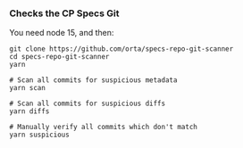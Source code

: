 ### Checks the CP Specs Git

You need node 15, and then:

```
git clone https://github.com/orta/specs-repo-git-scanner
cd specs-repo-git-scanner
yarn

# Scan all commits for suspicious metadata
yarn scan

# Scan all commits for suspicious diffs
yarn diffs

# Manually verify all commits which don't match
yarn suspicious
```
